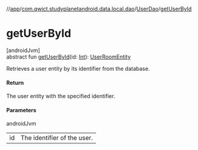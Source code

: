 //[app](../../../index.md)/[com.qwict.studyplanetandroid.data.local.dao](../index.md)/[UserDao](index.md)/[getUserById](get-user-by-id.md)

# getUserById

[androidJvm]\
abstract fun [getUserById](get-user-by-id.md)(id: [Int](https://kotlinlang.org/api/latest/jvm/stdlib/kotlin/-int/index.html)): [UserRoomEntity](../../com.qwict.studyplanetandroid.data.local.schema/-user-room-entity/index.md)

Retrieves a user entity by its identifier from the database.

#### Return

The user entity with the specified identifier.

#### Parameters

androidJvm

| | |
|---|---|
| id | The identifier of the user. |
